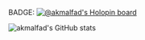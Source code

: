 BADGE:
[![@akmalfad's Holopin board](https://holopin.me/akmalfad)](https://holopin.io/@akmalfad)

![akmalfad's GitHub stats](https://github-readme-stats.vercel.app/api?username=akmalfad&show_icons=true&theme=radical)
